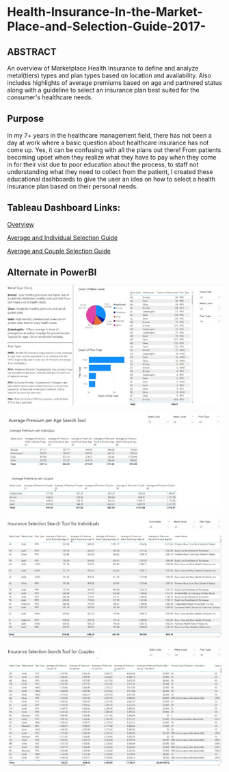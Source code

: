 # Health-Insurance-In-the-Market-Place-and-Selection-Guide-2017-

## ABSTRACT

An overview of Marketplace Health Insurance to define and analyze metal(tiers) types and plan types based on location and availability. Also includes highlights of average premiums based on age and partnered status along with a guideline to select an insurance plan best suited for the consumer's healthcare needs. 

## Purpose

In my 7+ years in the healthcare management field, there has not been a day at work where a basic question about healthcare insurance has not come up. Yes, it can be confusing with all the plans out there! From patients becoming upset when they realize what they have to pay when they come in for their vist due to poor education about the process, to staff not understanding what they need to collect from the patient, I created these educational dashboards to give the user an idea on how to select a health insurance plan based on their personal needs. 

## Tableau Dashboard Links:

<a href="https://public.tableau.com/app/profile/kishan.patel2847/viz/HealthInsurance13Overview/Highlights">Overview</a>

<a href="https://public.tableau.com/app/profile/kishan.patel2847/viz/OverviewofHealthInsuranceintheMarketPlaceandSelectionToolsfor201723/IndvPlanSelection">Average and Individual Selection Guide</a>

<a href="https://public.tableau.com/app/profile/kishan.patel2847/viz/HealthInsurance33SelectionToolforCouples/CouplePlanSelection">Average and Couple Selection Guide</a>


## Alternate in PowerBI

<img src =
"https://github.com/Kishp92/Health-Insurance-In-the-Market-Place-and-Selection-Guide-2017-/blob/28ce4cd5623ca9496cd46fb545c144479f8c0c09/PB%20overview.jpg" />

<img src =
"https://github.com/Kishp92/Health-Insurance-In-the-Market-Place-and-Selection-Guide-2017-/blob/28ce4cd5623ca9496cd46fb545c144479f8c0c09/PB%20avg%20prem.jpg" />

<img src =
"https://github.com/Kishp92/Health-Insurance-In-the-Market-Place-and-Selection-Guide-2017-/blob/28ce4cd5623ca9496cd46fb545c144479f8c0c09/PB%20Indiv.jpg" />


<img src =
"https://github.com/Kishp92/Health-Insurance-In-the-Market-Place-and-Selection-Guide-2017-/blob/28ce4cd5623ca9496cd46fb545c144479f8c0c09/PB%20Couples.jpg" />
